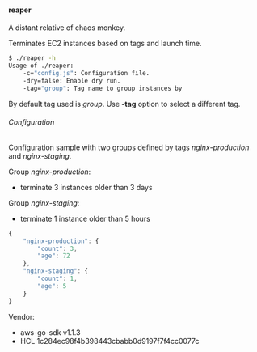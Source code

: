 #### reaper

A distant relative of chaos monkey.

Terminates EC2 instances based on tags and launch time.

```sh
$ ./reaper -h
Usage of ./reaper:
    -c="config.js": Configuration file.
    -dry=false: Enable dry run.
    -tag="group": Tag name to group instances by
```

By default tag used is *group*. Use **-tag** option to select a different tag.


###### Configuration

Configuration sample with two groups defined by tags *nginx-production* and *nginx-staging*.

Group *nginx-production*:

- terminate 3 instances older than 3 days


Group *nginx-staging*:

- terminate 1 instance older than 5 hours

```javascript
{
    "nginx-production": {
        "count": 3,
        "age": 72
    },
    "nginx-staging": {
        "count": 1,
        "age": 5
    }
}
```

Vendor:

- aws-go-sdk v1.1.3
- HCL 1c284ec98f4b398443cbabb0d9197f7f4cc0077c
